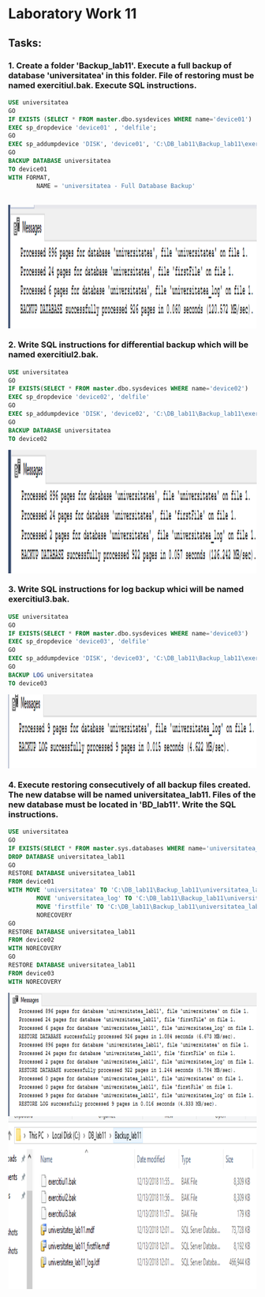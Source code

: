 # Laboratory Work 11

## Tasks:
### 1.  Create a folder 'Backup_lab11'. Execute a full backup of database 'universitatea' in this folder. File of restoring must be named exercitiul.bak. Execute SQL instructions.

```sql
USE universitatea
GO
IF EXISTS (SELECT * FROM master.dbo.sysdevices WHERE name='device01')
EXEC sp_dropdevice 'device01' , 'delfile';
GO
EXEC sp_addumpdevice 'DISK', 'device01', 'C:\DB_lab11\Backup_lab11\exercitiul1.bak'
GO
BACKUP DATABASE universitatea
TO device01
WITH FORMAT, 
		NAME = 'universitatea - Full Database Backup'
   
```

<img  align="center" width="750" height="250" src="screenshots/ex1.PNG">

### 2. Write SQL instructions for differential backup which will be named exercitiul2.bak.

```sql
USE universitatea
GO
IF EXISTS(SELECT * FROM master.dbo.sysdevices WHERE name='device02')
EXEC sp_dropdevice 'device02', 'delfile'
GO
EXEC sp_addumpdevice 'DISK', 'device02', 'C:\DB_lab11\Backup_lab11\exercitiul2.bak'
GO
BACKUP DATABASE universitatea
TO device02
```

<img  align="center" width="750" height="250" src="screenshots/ex2.PNG">



### 3. Write SQL instructions for log backup whici will be named exercitiul3.bak.


```sql
USE universitatea
GO
IF EXISTS(SELECT * FROM master.dbo.sysdevices WHERE name='device03')
EXEC sp_dropdevice 'device03', 'delfile'
GO
EXEC sp_addumpdevice 'DISK', 'device03', 'C:\DB_lab11\Backup_lab11\exercitiul3.bak'
GO
BACKUP LOG universitatea
TO device03
```
<img  align="center" width="750" height="150" src="screenshots/ex3.PNG">

### 4.  Execute restoring consecutively of all backup files created. The new databse will be named universitatea_lab11. Files of the new database must be located in 'BD_lab11'. Write the SQL instructions.

```sql
USE universitatea
GO
IF EXISTS(SELECT * FROM master.sys.databases WHERE name='universitatea_lab11')
DROP DATABASE universitatea_lab11
GO
RESTORE DATABASE universitatea_lab11
FROM device01
WITH MOVE 'universitatea' TO 'C:\DB_lab11\Backup_lab11\universitatea_lab11.mdf',
		MOVE 'universitatea_log' TO 'C:\DB_lab11\Backup_lab11\universitatea_lab11_log.ldf',
		MOVE 'firstfile' TO 'C:\DB_lab11\Backup_lab11\universitatea_lab11_firstfile.mdf',
		NORECOVERY
GO
RESTORE DATABASE universitatea_lab11
FROM device02
WITH NORECOVERY
GO
RESTORE DATABASE universitatea_lab11
FROM device03
WITH NORECOVERY
```

<img  align="center" width="750" height="250" src="screenshots/ex4.PNG">

<img  align="center" width="650" height="350" src="screenshots/ex4_2PNG.PNG">
